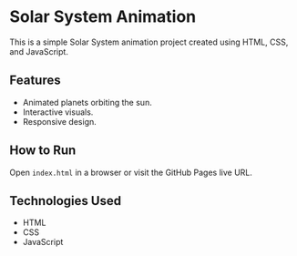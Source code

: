 # Solar System Animation

This is a simple Solar System animation project created using HTML, CSS, and JavaScript.

## Features
- Animated planets orbiting the sun.
- Interactive visuals.
- Responsive design.

## How to Run
Open `index.html` in a browser or visit the GitHub Pages live URL.

## Technologies Used
- HTML
- CSS
- JavaScript

